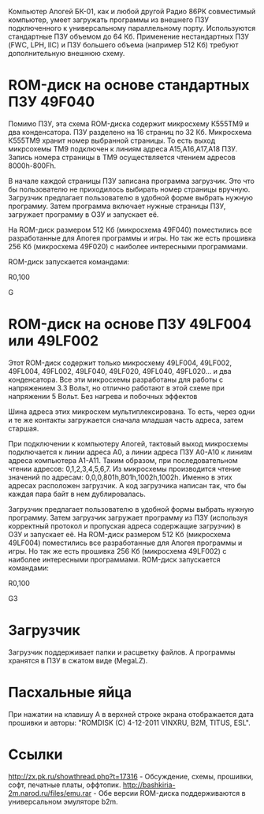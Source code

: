 Компьютер Апогей БК-01, как и любой другой Радио 86РК совместимый компьютер, умеет загружать программы из внешнего ПЗУ подключенного к универсальному параллельному порту. Используются стандартные ПЗУ объемом до 64 Кб. Применение нестандартных ПЗУ (FWC, LPH, IIC) и ПЗУ большего объема (например 512 Кб) требуют дополнительную внешнюю схему.

# ROM-диск на основе стандартных ПЗУ 49F040

Помимо ПЗУ, эта схема ROM-диска содержит микросхему К555ТМ9 и два конденсатора.
ПЗУ разделено на 16 страниц по 32 Кб. Микросхема К555ТМ9 хранит номер выбранной страницы. То есть выход микрсохемы ТМ9 подключен к линиям адреса A15,A16,A17,A18 ПЗУ. Запись номера страницы в ТМ9 осуществляется чтением адресов 8000h-800Fh.

В начале каждой страницы ПЗУ записана программа загрузчик. Это что бы пользователю не приходилось выбирать номер страницы вручную. Загрузчик предлагает пользователю в удобной форме выбрать нужную программу. Затем программа включает нужные страницы ПЗУ, загружает программу в ОЗУ и запускает её.

На ROM-диск размером 512 Кб (микросхема 49F040) поместились все разработанные для Апогея программы и игры. Но так же есть прошивка 256 Кб (микросхема 49F020) с наиболее интересными программами.

ROM-диск запускается командами:

R0,100

G

# ROM-диск на основе ПЗУ 49LF004 или 49LF002

Этот ROM-диск содержит только микросхему 49LF004, 49LF002, 49FL004, 49FL002, 49LF040, 49LF020, 49FL040, 49FL020... и два конденсатора.
Все эти микросхемы разработаны для работы с напряжением 3.3 Вольт, но отлично работают в этой схеме при напряжении 5 Вольт. Без нагрева и побочных эффектов

Шина адреса этих микросхем мультиплексирована. То есть, через одни и те же контакты загружается сначала младшая часть адреса, затем старшая.

При подключении к компьютеру Апогей, тактовый выход микросхемы подключается к линии адреса A0, а линии адреса ПЗУ A0-A10 к линиям адреса компьютера A1-A11. Таким образом, при последовательном чтении адресов: 0,1,2,3,4,5,6,7. Из микросхемы производится чтение значений по адресам: 0,0,0,801h,801h,1002h,1002h. Именно в этих адресах расположен загрузчик. А код загрузчика написан так, что бы каждая пара байт в нем дублировалась.

Загрузчик предлагает пользователю в удобной формы выбрать нужную программу. Затем загрузчик загружает программу из ПЗУ (используя корректный протокол и пропуская адреса содержащие загрузчик) в ОЗУ и запускает её.
На ROM-диск размером 512 Кб (микросхема 49LF004) поместились все разработанные для Апогея программы и игры. Но так же есть прошивка 256 Кб (микросхема 49LF002) с наиболее интересными программами.
ROM-диск запускается командами:

R0,100

G3

# Загрузчик

Загрузчик поддерживает папки и расцветку файлов. А программы хранятся в ПЗУ в сжатом виде (MegaLZ).

# Пасхальные яйца

При нажатии на клавишу A в верхней строке экрана отображается дата прошивки и авторы: "ROMDISK (C) 4-12-2011 VINXRU, B2M, TITUS, ESL".

# Ссылки

http://zx.pk.ru/showthread.php?t=17316 - Обсуждение, схемы, прошивки, софт, печатные платы, оффтопик.
http://bashkiria-2m.narod.ru/files/emu.rar - Обе версии ROM-диска поддерживаются в универсальном эмуляторе b2m.
